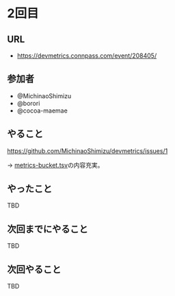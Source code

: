 
# 2回目

## URL

- <https://devmetrics.connpass.com/event/208405/>

## 参加者

- @MichinaoShimizu
- @borori
- @cocoa-maemae

## やること

https://github.com/MichinaoShimizu/devmetrics/issues/1

-> [metrics-bucket.tsv](/metrics-bucket.tsv)の内容充実。

## やったこと

TBD

## 次回までにやること

TBD

## 次回やること

TBD
